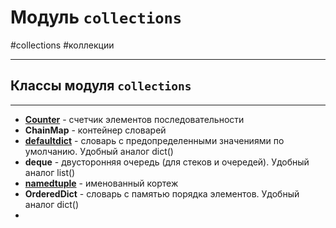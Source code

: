# Модуль `collections`
#collections #коллекции
***
## Классы модуля `collections`
***
- **[Counter](_Counter%20-%20класс.md)** - счетчик элементов последовательности
- **ChainMap** - контейнер словарей
- **[defaultdict](defaultdict%20-%20класс.md)** - словарь с предопределенными значениями по умолчанию. Удобный аналог dict()
- **deque** - двусторонняя очередь (для стеков и очередей). Удобный аналог list()
- **[namedtuple](namedtuple%20-%20класс.md)** - именованный кортеж
- **OrderedDict** - словарь с памятью порядка элементов. Удобный аналог dict()
- 
